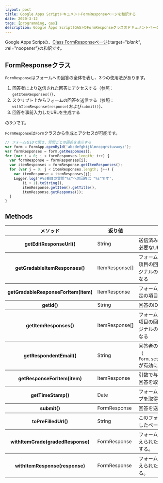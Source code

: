 ```yaml
---
layout: post
title: Google Apps ScriptドキュメントFormResponseページを和訳する
date: 2020-3-12
tags: [programming, gas]
description: Google Apps Script(GAS)のFormResponseクラスのドキュメントページの日本語訳です。
---
```

Google Apps Scriptの、[Class FormResponseページ](https://developers.google.com/apps-script/reference/forms/form-response){:target="_blank"_, :rel="noopener"}の和訳です。

## FormResponseクラス

<code>FormResponse</code>はフォームへの回答の全体を表し、3つの使用法があります。
1. 回答者により送信された回答にアクセスする（参照：<code>getItemResponses()</code>）、
2. スクリプト上からフォームの回答を送信する（参照：<code>withItemResponse(response)</code>および<code>submit()</code>）、
3. 回答を事前入力したURLを生成する

の3つです。

<code>FormResponse</code>は<code>Form</code>クラスから作成とアクセスが可能です。

```js
// フォームをIDで開き、質問ごとの回答を表示する
var form = FormApp.openById('abcdefghijklmnopqrstuvwxyz');
var formResponses = form.getResponses();
for (var i = 0; i < formResponses.length; i++) {
  var formResponse = formResponses[i];
  var itemResponses = formResponse.getItemResponses();
  for (var j = 0; j < itemResponses.length; j++) {
    var itemResponse = itemResponses[j];
    Logger.log('#%s番目の質問"%s"への回答は "%s"です',
        (i + 1).toString(),
        itemResponse.getItem().getTitle(),
        itemResponse.getResponse());
  }
}
```

## Methods

<table rules="rows">
  <thead>
    <tr>
      <th scope="col" class="method">メソッド</th>
      <th scope="col" class="return">返り値</th>
      <th scope="col" class="description">概説</th>
    </tr>
  </thead>
  <tbody>
    <tr>
      <th scope="row">getEditResponseUrl()</th>
      <td class="return">String</td>
      <td>送信済みの回答を編集するのに必要なURLを生成</td>
    </tr>
    <tr>
      <th scope="row">getGradableItemResponses()</th>
      <td class="return">ItemResponse[]</td>
      <td>フォーム回答内にあるすべての項目の回答を取得。順番はオリジナルのフォームにある通りになる</td>
    </tr>
    <tr>
      <th scope="row">getGradableResponseForItem(item)</th>
      <td class="return">ItemResponse</td>
      <td>フォームへの回答内にある、特定の項目への回答を取得</td>
    </tr>
    <tr>
      <th scope="row">getId()</th>
      <td class="return">String</td>
      <td>回答のIDを取得</td>
    </tr>
    <tr>
      <th scope="row">getItemResponses()</th>
      <td class="return">ItemResponse[]</td>
      <td>フォーム回答内にあるすべての項目の回答を取得。順番はオリジナルのフォームにある通りになる</td>
      <!-- QUESTION: 上のgetGradableItemResponsesと同じ？ -->
    </tr>
    <tr>
      <th scope="row">getRespondentEmail()</th>
      <td class="return">String</td>
      <td>回答者のメールアドレスを取得（ <code>Form.setCollectEmail(collect)</code>が有効になっている場合） </td>
    </tr>
    <tr>
      <th scope="row">getResponseForItem(item)</th>
      <td class="return">ItemResponse</td>
      <td>引数で与えられた項目に対する回答を取得</td>
    </tr>
    <tr>
      <th scope="row">getTimeStamp()</th>
      <td class="return">Date</td>
      <td>フォーム送信時のタイムスタンプを取得</td>
    </tr>
    <tr>
      <th scope="row">submit()</th>
      <td class="return">FormResponse</td>
      <td>回答を送信する</td>
    </tr>
    <tr>
      <th scope="row">toPreFilledUrl()</th>
      <td class="return">String</td>
      <td>このフォームの回答を事前入力したページの短縮URLを生成</td>
    </tr>
    <tr>
      <th scope="row">withItemGrade(gradedResponse)</th>
      <td class="return">FormResponse</td>
      <td>フォームへの回答に、引数で与えられた項目のグレードを追加する。</td>
    </tr>
    <tr>
      <th scope="row">withItemResponse(response)</th>
      <td class="return">FormResponse</td>
      <td>フォームへの回答に、引数で与えられた項目への回答を追加する。</td>
    </tr>
  </tbody>
</table>
